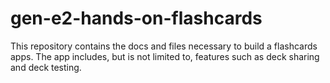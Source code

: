 # gen-e2-hands-on-flashcards

This repository contains the docs and files necessary to build a flashcards apps.
The app includes, but is not limited to, features such as deck sharing and deck testing.